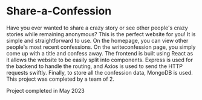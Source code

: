 # Share-a-Confession
Have you ever wanted to share a crazy story or see other people's crazy stories while remaining anonymous? This is the perfect website for you! It is simple and straightforward to use. On the homepage, you can view other people's most recent confessions. On the writeconfession page, you simply come up with a title and confess away. The frontend is built using React as it allows the website to be easily split into components. Express is used for the backend to handle the routing, and Axios is used to send the HTTP requests swiftly. Finally, to store all the confession data, MongoDB is used. This project was completed by a team of 2. 

Project completed in May 2023
